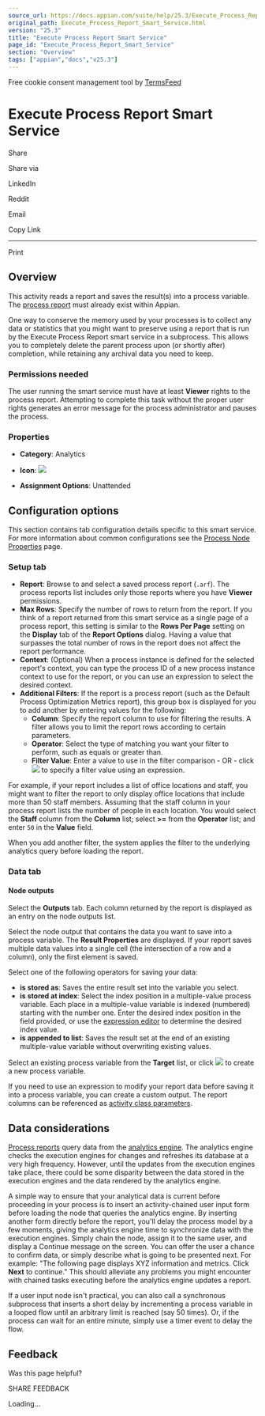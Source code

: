 ```yaml
---
source_url: https://docs.appian.com/suite/help/25.3/Execute_Process_Report_Smart_Service.html
original_path: Execute_Process_Report_Smart_Service.html
version: "25.3"
title: "Execute Process Report Smart Service"
page_id: "Execute_Process_Report_Smart_Service"
section: "Overview"
tags: ["appian","docs","v25.3"]
---
```



Free cookie consent management tool by [TermsFeed](https://www.termsfeed.com/)

# Execute Process Report Smart Service

Share

Share via

LinkedIn

Reddit

Email

Copy Link

* * *

Print

## Overview

This activity reads a report and saves the result(s) into a process variable. The [process report](Process_Reports.html) must already exist within Appian.

One way to conserve the memory used by your processes is to collect any data or statistics that you might want to preserve using a report that is run by the Execute Process Report smart service in a subprocess. This allows you to completely delete the parent process upon (or shortly after) completion, while retaining any archival data you need to keep.

### Permissions needed

The user running the smart service must have at least **Viewer** rights to the process report. Attempting to complete this task without the proper user rights generates an error message for the process administrator and pauses the process.

### Properties

-   **Category**: Analytics

-   **Icon**: ![](images/Smart_Service_Icons/Execute_Process_Report.png)

-   **Assignment Options**: Unattended

## Configuration options

This section contains tab configuration details specific to this smart service. For more information about common configurations see the [Process Node Properties](Process_Node_and_Smart_Service_Properties.html) page.

### Setup tab

-   **Report**: Browse to and select a saved process report (`.arf`). The process reports list includes only those reports where you have **Viewer** permissions.
-   **Max Rows**: Specify the number of rows to return from the report. If you think of a report returned from this smart service as a single page of a process report, this setting is similar to the **Rows Per Page** setting on the **Display** tab of the **Report Options** dialog. Having a value that surpasses the total number of rows in the report does not affect the report performance.
-   **Context**: (Optional) When a process instance is defined for the selected report's context, you can type the process ID of a new process instance context to use for the report, or you can use an expression to select the desired context.
-   **Additional Filters**: If the report is a process report (such as the Default Process Optimization Metrics report), this group box is displayed for you to add another by entering values for the following:
    -   **Column**: Specify the report column to use for filtering the results. A filter allows you to limit the report rows according to certain parameters.
    -   **Operator**: Select the type of matching you want your filter to perform, such as equals or greater than.
    -   **Filter Value**: Enter a value to use in the filter comparison - OR - click ![](images/Exp_editor.gif) to specify a filter value using an expression.

For example, if your report includes a list of office locations and staff, you might want to filter the report to only display office locations that include more than 50 staff members. Assuming that the staff column in your process report lists the number of people in each location. You would select the **Staff** column from the **Column** list; select **\>=** from the **Operator** list; and enter `50` in the **Value** field.

When you add another filter, the system applies the filter to the underlying analytics query before loading the report.

### Data tab

#### Node outputs

Select the **Outputs** tab. Each column returned by the report is displayed as an entry on the node outputs list.

Select the node output that contains the data you want to save into a process variable. The **Result Properties** are displayed. If your report saves multiple data values into a single cell (the intersection of a row and a column), only the first element is saved.

Select one of the following operators for saving your data:

-   **is stored as**: Saves the entire result set into the variable you select.
-   **is stored at index**: Select the index position in a multiple-value process variable. Each place in a multiple-value variable is indexed (numbered) starting with the number one. Enter the desired index position in the field provided, or use the [expression editor](expression-editor.html) to determine the desired index value.
-   **is appended to list**: Saves the result set at the end of an existing multiple-value variable without overwriting existing values.

Select an existing process variable from the **Target** list, or click ![](images/New_pv_button.gif) to create a new process variable.

If you need to use an expression to modify your report data before saving it into a process variable, you can create a custom output. The report columns can be referenced as [activity class parameters](Process_and_Report_Data.html#activity-class-parameters).

## Data considerations

[Process reports](Process_Reports.html) query data from the [analytics engine](Process_Reports.html#analytics-engine-overview). The analytics engine checks the execution engines for changes and refreshes its database at a very high frequency. However, until the updates from the execution engines take place, there could be some disparity between the data stored in the execution engines and the data rendered by the analytics engine.

A simple way to ensure that your analytical data is current before proceeding in your process is to insert an activity-chained user input form before loading the node that queries the analytics engine. By inserting another form directly before the report, you'll delay the process model by a few moments, giving the analytics engine time to synchronize data with the execution engines. Simply chain the node, assign it to the same user, and display a Continue message on the screen. You can offer the user a chance to confirm data, or simply describe what is going to be presented next. For example: "The following page displays XYZ information and metrics. Click **Next** to continue." This should alleviate any problems you might encounter with chained tasks executing before the analytics engine updates a report.

If a user input node isn't practical, you can also call a synchronous subprocess that inserts a short delay by incrementing a process variable in a looped flow until an arbitrary limit is reached (say 50 times). Or, if the process can wait for an entire minute, simply use a timer event to delay the flow.

## Feedback

Was this page helpful?

SHARE FEEDBACK

Loading...